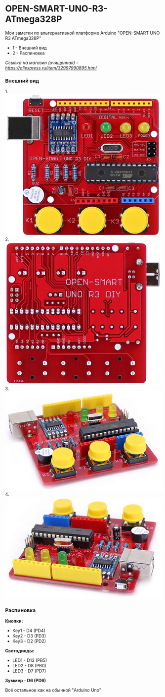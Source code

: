 # OPEN-SMART-UNO-R3-ATmega328P
Мои заметки по альтернативной платформе Arduino "OPEN-SMART UNO R3 ATmega328P"
<ul>
  <li>1 - Внешний вид</li>
  <li>2 - Распиновка</li>
</ul>

<i>Ссылка на магазин (очищенная) - https://aliexpress.ru/item/32997990895.html</i>

<h3>Внешний вид</h3>
1.
<img src="https://github.com/gc986/OPEN-SMART-UNO-R3-ATmega328P/blob/main/images/1.jpeg" alt="вид сверху">
2.
<img src="https://github.com/gc986/OPEN-SMART-UNO-R3-ATmega328P/blob/main/images/2.jpeg" alt="вид снизу">
3.
<img src="https://github.com/gc986/OPEN-SMART-UNO-R3-ATmega328P/blob/main/images/3.jpeg" alt="вид сбоку">
4.
<img src="https://github.com/gc986/OPEN-SMART-UNO-R3-ATmega328P/blob/main/images/4.jpeg" alt="вид сбоку">

<h3>Распиновка</h3>
<b>Кнопки:</b>
<ul>
  <li>Key1 - D4 (PD4)</li>
  <li>Key2 - D3 (PD3)</li>
  <li>Key3 - D2 (PD2)</li>
</ul>

<b>Светодиоды:</b>
<ul>
  <li>LED1 - D13 (PB5)</li>
  <li>LED2 - D8 (PB0)</li>
  <li>LED3 - D7 (PD7)</li>
</ul>

<b>Зуммер - D6 (PD6)</b>

Всё остальное как на обычной "Arduino Uno"
